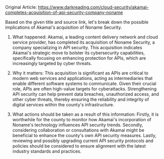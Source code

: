 Original Article: https://www.darkreading.com/cloud-security/akamai-completes-acquisition-of-api-security-company-noname

Based on the given title and source link, let's break down the possible implications of Akamai's acquisition of Noname Security.

1) What happened:
Akamai, a leading content delivery network and cloud service provider, has completed its acquisition of Noname Security, a company specializing in API security. This acquisition indicates Akamai's strategic move to bolster its cybersecurity capabilities, specifically focusing on enhancing protection for APIs, which are increasingly targeted by cyber threats.

2) Why it matters:
This acquisition is significant as APIs are critical to modern web services and applications, acting as intermediaries that enable different software systems to communicate. Given their crucial role, APIs are often high-value targets for cyberattacks. Strengthening API security can help prevent data breaches, unauthorized access, and other cyber threats, thereby ensuring the reliability and integrity of digital services within the county's infrastructure.

3) What actions should be taken as a result of this information:
Firstly, it is worthwhile for the county to monitor how Akamai's incorporation of Noname's technology influences API security trends. Secondly, considering collaboration or consultations with Akamai might be beneficial to enhance the county's own API security measures. Lastly, reviewing and possibly upgrading current API security protocols and policies should be considered to ensure alignment with the latest industry standards and practices.